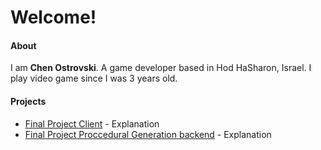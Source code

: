 # Welcome!

#### About

I am **Chen Ostrovski**. A game developer based in Hod HaSharon, Israel. I play video game since I was 3 years old.

#### Projects

- [Final Project Client](https://github.com/ChenOst/final-project) - Explanation
- [Final Project Proccedural Generation backend](https://github.com/ChenOst/procedural-gen-backend) - Explanation
